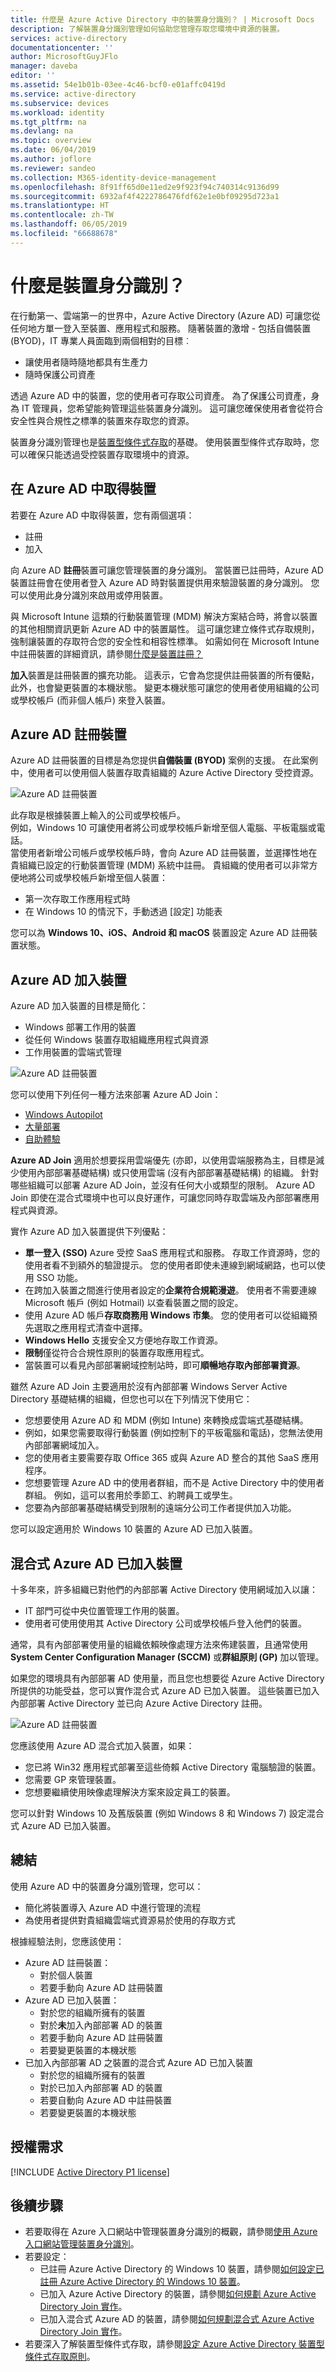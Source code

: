 ```yaml
---
title: 什麼是 Azure Active Directory 中的裝置身分識別？ | Microsoft Docs
description: 了解裝置身分識別管理如何協助您管理存取您環境中資源的裝置。
services: active-directory
documentationcenter: ''
author: MicrosoftGuyJFlo
manager: daveba
editor: ''
ms.assetid: 54e1b01b-03ee-4c46-bcf0-e01affc0419d
ms.service: active-directory
ms.subservice: devices
ms.workload: identity
ms.tgt_pltfrm: na
ms.devlang: na
ms.topic: overview
ms.date: 06/04/2019
ms.author: joflore
ms.reviewer: sandeo
ms.collection: M365-identity-device-management
ms.openlocfilehash: 8f91ff65d0e11ed2e9f923f94c740314c9136d99
ms.sourcegitcommit: 6932af4f4222786476fdf62e1e0bf09295d723a1
ms.translationtype: HT
ms.contentlocale: zh-TW
ms.lasthandoff: 06/05/2019
ms.locfileid: "66688678"
---
```

# <a name="what-is-a-device-identity"></a>什麼是裝置身分識別？

在行動第一、雲端第一的世界中，Azure Active Directory (Azure AD) 可讓您從任何地方單一登入至裝置、應用程式和服務。 隨著裝置的激增 - 包括自備裝置 (BYOD)，IT 專業人員面臨到兩個相對的目標︰

- 讓使用者隨時隨地都具有生產力
- 隨時保護公司資產

透過 Azure AD 中的裝置，您的使用者可存取公司資產。 為了保護公司資產，身為 IT 管理員，您希望能夠管理這些裝置身分識別。 這可讓您確保使用者會從符合安全性與合規性之標準的裝置來存取您的資源。

裝置身分識別管理也是[裝置型條件式存取](../conditional-access/require-managed-devices.md)的基礎。 使用裝置型條件式存取時，您可以確保只能透過受控裝置存取環境中的資源。

## <a name="getting-devices-in-azure-ad"></a>在 Azure AD 中取得裝置

若要在 Azure AD 中取得裝置，您有兩個選項：

- 註冊
- 加入

向 Azure AD **註冊**裝置可讓您管理裝置的身分識別。 當裝置已註冊時，Azure AD 裝置註冊會在使用者登入 Azure AD 時對裝置提供用來驗證裝置的身分識別。 您可以使用此身分識別來啟用或停用裝置。

與 Microsoft Intune 這類的行動裝置管理 (MDM) 解決方案結合時，將會以裝置的其他相關資訊更新 Azure AD 中的裝置屬性。 這可讓您建立條件式存取規則，強制讓裝置的存取符合您的安全性和相容性標準。 如需如何在 Microsoft Intune 中註冊裝置的詳細資訊，請參閱[什麼是裝置註冊？](https://docs.microsoft.com/intune/device-enrollment)

**加入**裝置是註冊裝置的擴充功能。 這表示，它會為您提供註冊裝置的所有優點，此外，也會變更裝置的本機狀態。 變更本機狀態可讓您的使用者使用組織的公司或學校帳戶 (而非個人帳戶) 來登入裝置。

## <a name="azure-ad-registered-devices"></a>Azure AD 註冊裝置

Azure AD 註冊裝置的目標是為您提供**自備裝置 (BYOD)** 案例的支援。 在此案例中，使用者可以使用個人裝置存取貴組織的 Azure Active Directory 受控資源。  

![Azure AD 註冊裝置](./media/overview/03.png)

此存取是根據裝置上輸入的公司或學校帳戶。  
例如，Windows 10 可讓使用者將公司或學校帳戶新增至個人電腦、平板電腦或電話。  
當使用者新增公司帳戶或學校帳戶時，會向 Azure AD 註冊裝置，並選擇性地在貴組織已設定的行動裝置管理 (MDM) 系統中註冊。
貴組織的使用者可以非常方便地將公司或學校帳戶新增至個人裝置：

- 第一次存取工作應用程式時
- 在 Windows 10 的情況下，手動透過 [設定]  功能表

您可以為 **Windows 10、iOS、Android 和 macOS** 裝置設定 Azure AD 註冊裝置狀態。

## <a name="azure-ad-joined-devices"></a>Azure AD 加入裝置

Azure AD 加入裝置的目標是簡化：

- Windows 部署工作用的裝置
- 從任何 Windows 裝置存取組織應用程式與資源
- 工作用裝置的雲端式管理

![Azure AD 註冊裝置](./media/overview/02.png)

您可以使用下列任何一種方法來部署 Azure AD Join：

- [Windows Autopilot](https://docs.microsoft.com/windows/deployment/windows-autopilot/windows-10-autopilot)
- [大量部署](https://docs.microsoft.com/intune/windows-bulk-enroll)
- [自助體驗](azuread-joined-devices-frx.md)

**Azure AD Join** 適用於想要採用雲端優先 (亦即，以使用雲端服務為主，目標是減少使用內部部署基礎結構) 或只使用雲端 (沒有內部部署基礎結構) 的組織。 針對哪些組織可以部署 Azure AD Join，並沒有任何大小或類型的限制。 Azure AD Join 即使在混合式環境中也可以良好運作，可讓您同時存取雲端及內部部署應用程式與資源。

實作 Azure AD 加入裝置提供下列優點：

- **單一登入 (SSO)** Azure 受控 SaaS 應用程式和服務。 存取工作資源時，您的使用者看不到額外的驗證提示。 您的使用者即使未連線到網域網路，也可以使用 SSO 功能。
- 在跨加入裝置之間進行使用者設定的**企業符合規範漫遊**。 使用者不需要連線 Microsoft 帳戶 (例如 Hotmail) 以查看裝置之間的設定。
- 使用 Azure AD 帳戶**存取商務用 Windows 市集**。 您的使用者可以從組織預先選取之應用程式清查中選擇。
- **Windows Hello** 支援安全又方便地存取工作資源。
- **限制**僅從符合合規性原則的裝置存取應用程式。
- 當裝置可以看見內部部署網域控制站時，即可**順暢地存取內部部署資源**。

雖然 Azure AD Join 主要適用於沒有內部部署 Windows Server Active Directory 基礎結構的組織，但您也可以在下列情況下使用它：

- 您想要使用 Azure AD 和 MDM (例如 Intune) 來轉換成雲端式基礎結構。
- 例如，如果您需要取得行動裝置 (例如控制下的平板電腦和電話)，您無法使用內部部署網域加入。
- 您的使用者主要需要存取 Office 365 或與 Azure AD 整合的其他 SaaS 應用程序。
- 您想要管理 Azure AD 中的使用者群組，而不是 Active Directory 中的使用者群組。 例如，這可以套用於季節工、約聘員工或學生。
- 您要為內部部署基礎結構受到限制的遠端分公司工作者提供加入功能。

您可以設定適用於 Windows 10 裝置的 Azure AD 已加入裝置。

## <a name="hybrid-azure-ad-joined-devices"></a>混合式 Azure AD 已加入裝置

十多年來，許多組織已對他們的內部部署 Active Directory 使用網域加入以讓：

- IT 部門可從中央位置管理工作用的裝置。
- 使用者可使用使用其 Active Directory 公司或學校帳戶登入他們的裝置。

通常，具有內部部署使用量的組織依賴映像處理方法來佈建裝置，且通常使用 **System Center Configuration Manager (SCCM)** 或**群組原則 (GP)** 加以管理。

如果您的環境具有內部部署 AD 使用量，而且您也想要從 Azure Active Directory 所提供的功能受益，您可以實作混合式 Azure AD 已加入裝置。 這些裝置已加入內部部署 Active Directory 並已向 Azure Active Directory 註冊。

![Azure AD 註冊裝置](./media/overview/01.png)

您應該使用 Azure AD 混合式加入裝置，如果：

- 您已將 Win32 應用程式部署至這些倚賴 Active Directory 電腦驗證的裝置。
- 您需要 GP 來管理裝置。
- 您想要繼續使用映像處理解決方案來設定員工的裝置。

您可以針對 Windows 10 及舊版裝置 (例如 Windows 8 和 Windows 7) 設定混合式 Azure AD 已加入裝置。

## <a name="summary"></a>總結

使用 Azure AD 中的裝置身分識別管理，您可以：

- 簡化將裝置導入 Azure AD 中進行管理的流程
- 為使用者提供對貴組織雲端式資源易於使用的存取方式

根據經驗法則，您應該使用：

- Azure AD 註冊裝置：
   - 對於個人裝置
   - 若要手動向 Azure AD 註冊裝置
- Azure AD 已加入裝置：
   - 對於您的組織所擁有的裝置
   - 對於**未**加入內部部署 AD 的裝置
   - 若要手動向 Azure AD 註冊裝置
   - 若要變更裝置的本機狀態
- 已加入內部部署 AD 之裝置的混合式 Azure AD 已加入裝置
   - 對於您的組織所擁有的裝置
   - 對於已加入內部部署 AD 的裝置
   - 若要自動向 Azure AD 中註冊裝置
   - 若要變更裝置的本機狀態

## <a name="license-requirements"></a>授權需求

[!INCLUDE [Active Directory P1 license](../../../includes/active-directory-p1-license.md)]

## <a name="next-steps"></a>後續步驟

- 若要取得在 Azure 入口網站中管理裝置身分識別的概觀，請參閱[使用 Azure 入口網站管理裝置身分識別](device-management-azure-portal.md)。
- 若要設定：
   - 已註冊 Azure Active Directory 的 Windows 10 裝置，請參閱[如何設定已註冊 Azure Active Directory 的 Windows 10 裝置](../user-help/device-management-azuread-registered-devices-windows10-setup.md)。
   - 已加入 Azure Active Directory 的裝置，請參閱[如何規劃 Azure Active Directory Join 實作](azureadjoin-plan.md)。
   - 已加入混合式 Azure AD 的裝置，請參閱[如何規劃混合式 Azure Active Directory Join 實作](hybrid-azuread-join-plan.md)。   
- 若要深入了解裝置型條件式存取，請參閱[設定 Azure Active Directory 裝置型條件式存取原則](../conditional-access/require-managed-devices.md)。
